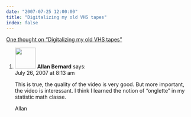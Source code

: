 ```yaml
---
date: "2007-07-25 12:00:00"
title: "Digitalizing my old VHS tapes"
index: false
---
```


[One thought on &ldquo;Digitalizing my old VHS tapes&rdquo;](/lemire/blog/2007/07-25-digitalizing-my-old-vhs-tapes)

<ol class="comment-list">
<li id="comment-49420" class="comment even thread-even depth-1">
<div class="comment-author vcard">
<img alt src="https://secure.gravatar.com/avatar/15cbc610da9136a6b8fe4162339a8578?s=56&#038;d=mm&#038;r=g" srcset="https://secure.gravatar.com/avatar/15cbc610da9136a6b8fe4162339a8578?s=112&#038;d=mm&#038;r=g 2x" class="avatar avatar-56 photo" height="56" width="56" decoding="async" /> <b class="fn">Allan Bernard</b> <span class="says">says:</span> </div>
<div class="comment-metadata"><time datetime="2007-07-26T08:13:01+00:00">July 26, 2007 at 8:13 am</time></a> </div>
<div class="comment-content">
<p>This is true, the quality of the video is very good. But more important, the video is interessant. I think I learned the notion of &ldquo;onglette&rdquo; in my statistic math classe. </p>
<p>Allan</p>
</div>
</li>
</ol>

